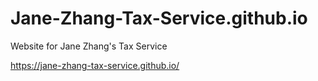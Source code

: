 # Jane-Zhang-Tax-Service.github.io

Website for Jane Zhang's Tax Service

https://jane-zhang-tax-service.github.io/ 
